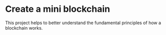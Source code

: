 # Create a mini blockchain

This project helps to better understand the fundamental principles of how a blockchain works.
